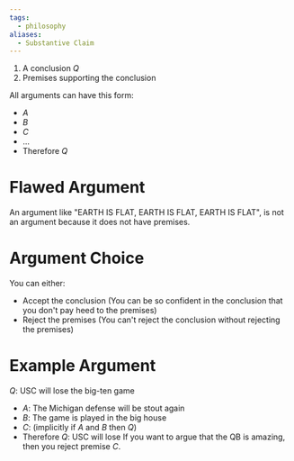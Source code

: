 ```yaml
---
tags:
  - philosophy
aliases:
  - Substantive Claim
---
```

1. A conclusion $Q$
2. Premises supporting the conclusion

All arguments can have this form:
- $A$
- $B$
- $C$
- ...
- Therefore  $Q$
# Flawed Argument
An argument like "EARTH IS FLAT, EARTH IS FLAT, EARTH IS FLAT", is not an argument because it does not have premises.
# Argument Choice
You can either:
- Accept the conclusion (You can be so confident in the conclusion that you don't pay heed to the premises)
- Reject the premises (You can't reject the conclusion without rejecting the premises)
# Example Argument
$Q:$ USC will lose the big-ten game
- $A:$ The Michigan defense will be stout again
- $B:$ The game is played in the big house
- $C:$ (implicitly if $A$ and $B$ then $Q$)
- Therefore $Q:$ USC will lose
If you want to argue that the QB is amazing, then you reject premise $C$.